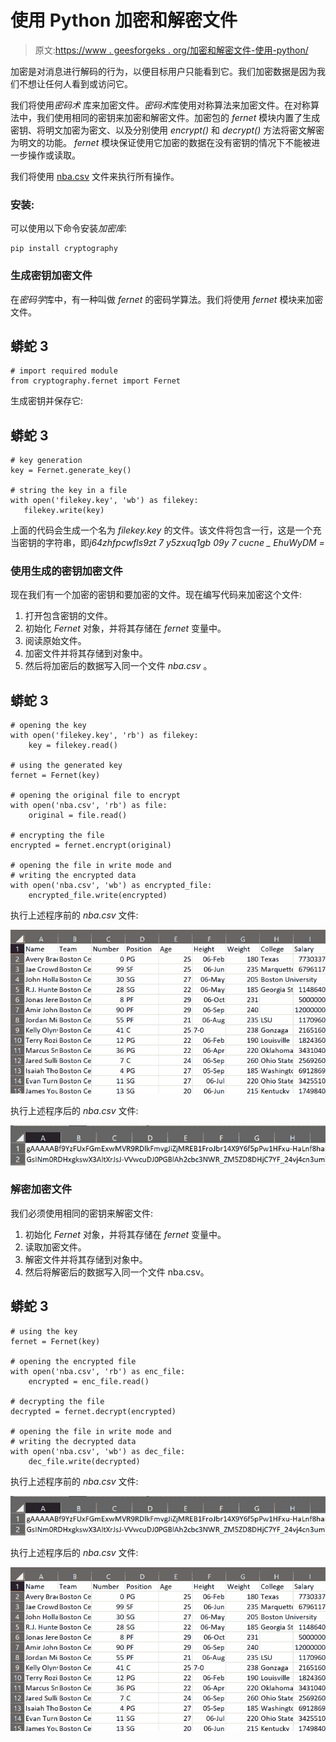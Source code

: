 # 使用 Python 加密和解密文件

> 原文:[https://www . geesforgeks . org/加密和解密文件-使用-python/](https://www.geeksforgeeks.org/encrypt-and-decrypt-files-using-python/)

加密是对消息进行解码的行为，以便目标用户只能看到它。我们加密数据是因为我们不想让任何人看到或访问它。

我们将使用*密码术* [](https://cryptography.io/en/latest)库来加密文件。*密码术*库使用对称算法来加密文件。在对称算法中，我们使用相同的密钥来加密和解密文件。加密包的 *fernet* 模块内置了生成密钥、将明文加密为密文、以及分别使用 *encrypt()* 和 *decrypt()* 方法将密文解密为明文的功能。 *fernet* 模块保证使用它加密的数据在没有密钥的情况下不能被进一步操作或读取。

我们将使用 [nba.csv](https://media.geeksforgeeks.org/wp-content/uploads/nba.csv) 文件来执行所有操作。

### **安装:**

可以使用以下命令安装*加密库*:

```
pip install cryptography
```

### **生成密钥加密文件**

在*密码学*库中，有一种叫做 *fernet* 的密码学算法。我们将使用 *fernet* 模块来加密文件。

## 蟒蛇 3

```
# import required module
from cryptography.fernet import Fernet
```

生成密钥并保存它:

## 蟒蛇 3

```
# key generation
key = Fernet.generate_key()

# string the key in a file
with open('filekey.key', 'wb') as filekey:
   filekey.write(key)
```

上面的代码会生成一个名为 *filekey.key* 的文件。该文件将包含一行，这是一个充当密钥的字符串，即*j64zhfpcwfls9zt 7 y5zxuq1gb 09y 7 cucne _ EhuWyDM =*

### **使用生成的密钥加密文件**

现在我们有一个加密的密钥和要加密的文件。现在编写代码来加密这个文件:

1.  打开包含密钥的文件。
2.  初始化 *Fernet* 对象，并将其存储在 *fernet* 变量中。
3.  阅读原始文件。
4.  加密文件并将其存储到对象中。
5.  然后将加密后的数据写入同一个文件 *nba.csv* 。

## 蟒蛇 3

```
# opening the key
with open('filekey.key', 'rb') as filekey:
    key = filekey.read()

# using the generated key
fernet = Fernet(key)

# opening the original file to encrypt
with open('nba.csv', 'rb') as file:
    original = file.read()

# encrypting the file
encrypted = fernet.encrypt(original)

# opening the file in write mode and 
# writing the encrypted data
with open('nba.csv', 'wb') as encrypted_file:
    encrypted_file.write(encrypted)
```

执行上述程序前的 *nba.csv* 文件:

![](img/600ec76a0c191da261b140fc90c58ec4.png)

执行上述程序后的 *nba.csv* 文件:

![](img/71e8b636ce16dc20816a4d23dc2ed378.png)

### **解密加密文件**

我们必须使用相同的密钥来解密文件:

1.  初始化 *Fernet* 对象，并将其存储在 *fernet* 变量中。
2.  读取加密文件。
3.  解密文件并将其存储到对象中。
4.  然后将解密后的数据写入同一个文件 nba.csv。

## 蟒蛇 3

```
# using the key
fernet = Fernet(key)

# opening the encrypted file
with open('nba.csv', 'rb') as enc_file:
    encrypted = enc_file.read()

# decrypting the file
decrypted = fernet.decrypt(encrypted)

# opening the file in write mode and
# writing the decrypted data
with open('nba.csv', 'wb') as dec_file:
    dec_file.write(decrypted)
```

执行上述程序前的 *nba.csv* 文件:

![](img/71e8b636ce16dc20816a4d23dc2ed378.png)

执行上述程序后的 *nba.csv* 文件:

![](img/600ec76a0c191da261b140fc90c58ec4.png)